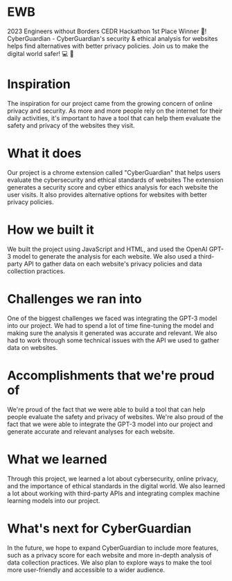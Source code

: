 # EWB
2023 Engineers without Borders CEDR Hackathon 1st Place Winner 🥇! CyberGuardian - CyberGuardian's security &amp; ethical analysis for websites helps find alternatives with better privacy policies. Join us to make the digital world safer! 💻 🔐

# Inspiration
The inspiration for our project came from the growing concern of online privacy and security. As more and more people rely on the internet for their daily activities, it's important to have a tool that can help them evaluate the safety and privacy of the websites they visit.

# What it does
Our project is a chrome extension called "CyberGuardian" that helps users evaluate the cybersecurity and ethical standards of websites The extension generates a security score and cyber ethics analysis for each website the user visits. It also provides alternative options for websites with better privacy policies.

# How we built it
We built the project using JavaScript and HTML, and used the OpenAI GPT-3 model to generate the analysis for each website. We also used a third-party API to gather data on each website's privacy policies and data collection practices.

# Challenges we ran into
One of the biggest challenges we faced was integrating the GPT-3 model into our project. We had to spend a lot of time fine-tuning the model and making sure the analysis it generated was accurate and relevant. We also had to work through some technical issues with the API we used to gather data on websites.

# Accomplishments that we're proud of
We're proud of the fact that we were able to build a tool that can help people evaluate the safety and privacy of websites. We're also proud of the fact that we were able to integrate the GPT-3 model into our project and generate accurate and relevant analyses for each website.

# What we learned
Through this project, we learned a lot about cybersecurity, online privacy, and the importance of ethical standards in the digital world. We also learned a lot about working with third-party APIs and integrating complex machine learning models into our project.

# What's next for CyberGuardian
In the future, we hope to expand CyberGuardian to include more features, such as a privacy score for each website and more in-depth analysis of data collection practices. We also plan to explore ways to make the tool more user-friendly and accessible to a wider audience.

